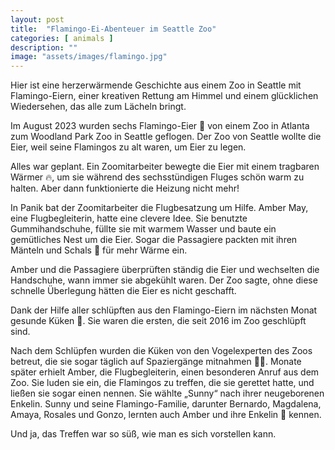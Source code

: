 ```yaml
---
layout: post
title:  "Flamingo-Ei-Abenteuer im Seattle Zoo"
categories: [ animals ]
description: ""
image: "assets/images/flamingo.jpg"
---
```


Hier ist eine herzerwärmende Geschichte aus einem Zoo in Seattle mit Flamingo-Eiern, einer kreativen Rettung am Himmel und einem glücklichen Wiedersehen, das alle zum Lächeln bringt.

Im August 2023 wurden sechs Flamingo-Eier 🥚 von einem Zoo in Atlanta zum Woodland Park Zoo in Seattle geflogen. Der Zoo von Seattle wollte die Eier, weil seine Flamingos zu alt waren, um Eier zu legen.

Alles war geplant. Ein Zoomitarbeiter bewegte die Eier mit einem tragbaren Wärmer 🔥, um sie während des sechsstündigen Fluges schön warm zu halten. Aber dann funktionierte die Heizung nicht mehr!

In Panik bat der Zoomitarbeiter die Flugbesatzung um Hilfe. Amber May, eine Flugbegleiterin, hatte eine clevere Idee. Sie benutzte Gummihandschuhe, füllte sie mit warmem Wasser und baute ein gemütliches Nest um die Eier. Sogar die Passagiere packten mit ihren Mänteln und Schals 🧣 für mehr Wärme ein.

Amber und die Passagiere überprüften ständig die Eier und wechselten die Handschuhe, wann immer sie abgekühlt waren. Der Zoo sagte, ohne diese schnelle Überlegung hätten die Eier es nicht geschafft.

Dank der Hilfe aller schlüpften aus den Flamingo-Eiern im nächsten Monat gesunde Küken 🐥. Sie waren die ersten, die seit 2016 im Zoo geschlüpft sind.

Nach dem Schlüpfen wurden die Küken von den Vogelexperten des Zoos betreut, die sie sogar täglich auf Spaziergänge mitnahmen 🚶‍♂️. Monate später erhielt Amber, die Flugbegleiterin, einen besonderen Anruf aus dem Zoo. Sie luden sie ein, die Flamingos zu treffen, die sie gerettet hatte, und ließen sie sogar einen nennen. Sie wählte „Sunny“ nach ihrer neugeborenen Enkelin. Sunny und seine Flamingo-Familie, darunter Bernardo, Magdalena, Amaya, Rosales und Gonzo, lernten auch Amber und ihre Enkelin 👧 kennen.

Und ja, das Treffen war so süß, wie man es sich vorstellen kann.

